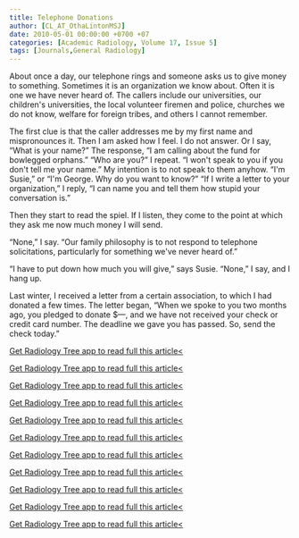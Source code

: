 ```yaml
---
title: Telephone Donations
author: [CL_AT_OthaLintonMSJ]
date: 2010-05-01 00:00:00 +0700 +07
categories: [Academic Radiology, Volume 17, Issue 5]
tags: [Journals,General Radiology]
---
```

About once a day, our telephone rings and someone asks us to give money to something. Sometimes it is an organization we know about. Often it is one we have never heard of. The callers include our universities, our children's universities, the local volunteer firemen and police, churches we do not know, welfare for foreign tribes, and others I cannot remember.

The first clue is that the caller addresses me by my first name and mispronounces it. Then I am asked how I feel. I do not answer. Or I say, “What is your name?” The response, “I am calling about the fund for bowlegged orphans.” “Who are you?” I repeat. “I won't speak to you if you don't tell me your name.” My intention is to not speak to them anyhow. “I'm Susie,” or “I'm George. Why do you want to know?” “If I write a letter to your organization,” I reply, “I can name you and tell them how stupid your conversation is.”

Then they start to read the spiel. If I listen, they come to the point at which they ask me now much money I will send.

“None,” I say. “Our family philosophy is to not respond to telephone solicitations, particularly for something we've never heard of.”

“I have to put down how much you will give,” says Susie. “None,” I say, and I hang up.

Last winter, I received a letter from a certain association, to which I had donated a few times. The letter began, “When we spoke to you two months ago, you pledged to donate $—, and we have not received your check or credit card number. The deadline we gave you has passed. So, send the check today.”

[Get Radiology Tree app to read full this article<](https://clinicalpub.com/app)

[Get Radiology Tree app to read full this article<](https://clinicalpub.com/app)

[Get Radiology Tree app to read full this article<](https://clinicalpub.com/app)

[Get Radiology Tree app to read full this article<](https://clinicalpub.com/app)

[Get Radiology Tree app to read full this article<](https://clinicalpub.com/app)

[Get Radiology Tree app to read full this article<](https://clinicalpub.com/app)

[Get Radiology Tree app to read full this article<](https://clinicalpub.com/app)

[Get Radiology Tree app to read full this article<](https://clinicalpub.com/app)

[Get Radiology Tree app to read full this article<](https://clinicalpub.com/app)

[Get Radiology Tree app to read full this article<](https://clinicalpub.com/app)

[Get Radiology Tree app to read full this article<](https://clinicalpub.com/app)
